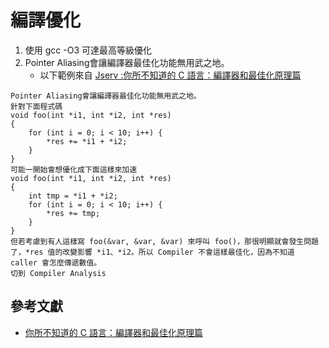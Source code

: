 # 編譯優化

1. 使用 gcc -O3 可達最高等級優化 
2. Pointer Aliasing會讓編譯器最佳化功能無用武之地。 
    * 以下範例來自 [Jserv :你所不知道的 C 語言：編譯器和最佳化原理篇](https://hackmd.io/s/Hy72937Me?fbclid=IwAR0kBKYy6sfren5Sd_c0iC4aryssu-ZgLEJ7X6ql8F65awanDYfq91PaOUc)

```
Pointer Aliasing會讓編譯器最佳化功能無用武之地。
針對下面程式碼
void foo(int *i1, int *i2, int *res)
{
    for (int i = 0; i < 10; i++) {
        *res += *i1 + *i2;
    }
}
可能一開始會想優化成下面這樣來加速
void foo(int *i1, int *i2, int *res)
{
    int tmp = *i1 + *i2;
    for (int i = 0; i < 10; i++) {
        *res += tmp;
    }
}
但若考慮到有人這樣寫 foo(&var, &var, &var) 來呼叫 foo()，那很明顯就會發生問題了，*res 值的改變影響 *i1、*i2。所以 Compiler 不會這樣最佳化，因為不知道 caller 會怎麼傳遞數值。
切到 Compiler Analysis
```

## 參考文獻
* [你所不知道的 C 語言：編譯器和最佳化原理篇](https://hackmd.io/s/Hy72937Me?fbclid=IwAR0kBKYy6sfren5Sd_c0iC4aryssu-ZgLEJ7X6ql8F65awanDYfq91PaOUc)